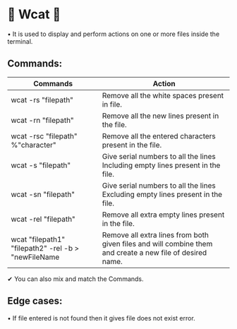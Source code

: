#   🎇  Wcat 🎇  
• It is used to display and perform actions on one or more files inside the terminal. 

## Commands:

|   Commands           |        Action                                                         |
| ----------------- | ------------------------------------------------------------------ |
| wcat -rs "filepath"| Remove all the white spaces present in file.|
| wcat -rn "filepath" | Remove all the new lines present in the file.|
| wcat -rsc "filepath" %"character"| Remove all the entered characters present in the file.|
| wcat -s "filepath" | Give serial numbers to all the lines Including empty lines present in the file.|
| wcat  -sn "filepath" | Give serial numbers to all the lines Excluding empty lines present in the file.|
| wcat -rel "filepath" | Remove all extra empty lines present in the file.|
| wcat "filepath1" "filepath2" -rel -b > "newFileName| Remove all extra lines from both given files and will combine them and create a new file of desired name.|


✔ You can also mix and match the Commands.

## Edge cases:

• If file entered is not found then it gives file does not exist error.

